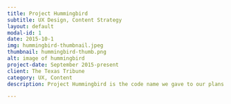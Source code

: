 ```yaml
---
title: Project Hummingbird
subtitle: UX Design, Content Strategy
layout: default
modal-id: 1
date: 2015-10-1
img: hummingbird-thumbnail.jpeg
thumbnail: hummingbird-thumb.png
alt: image of hummingbird
project-date: September 2015-present
client: The Texas Tribune
category: UX, Content
description: Project Hummingbird is the code name we gave to our plans for a site redesign. In running this project, I was extremely inspired by Kevin Hoffman's "Co-Design, Not Redesign" <a href="https://vimeo.com/131476603">talk</a> as well as his approach to <a href="https://www.uie.com/brainsparks/2012/12/14/kevin-hoffman-designing-stellar-meetings/">designing meetings</a>. I conducted stakeholder interviews, user interviews, and content exercises. In addition, I asked our lead developer to pull metrics on current page use, and to work closely with the design team to produce rapid, mobile-first protoypes that will be the start of our modular design system. So far, we've avoided meetings for meetings' sake and are hoping to get our beta in front of users by spring 2016.

---
```

